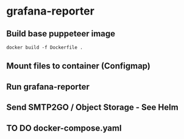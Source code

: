 # grafana-reporter

## Build base puppeteer image
```
docker build -f Dockerfile . 
```

## Mount files to container (Configmap)

## Run grafana-reporter

## Send SMTP2GO / Object Storage - See Helm

## TO DO docker-compose.yaml

